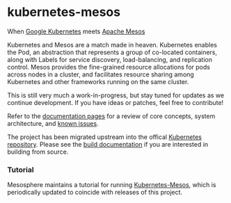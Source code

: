 kubernetes-mesos
================

When [Google Kubernetes][2] meets [Apache Mesos][3]

Kubernetes and Mesos are a match made in heaven.
Kubernetes enables the Pod, an abstraction that represents a group of co-located containers, along with Labels for service discovery, load-balancing, and replication control.
Mesos provides the fine-grained resource allocations for pods across nodes in a cluster, and facilitates resource sharing among Kubernetes and other frameworks running on the same cluster.

This is still very much a work-in-progress, but stay tuned for updates as we continue development.
If you have ideas or patches, feel free to contribute!

Refer to the [documentation pages][5] for a review of core concepts, system architecture, and [known issues][6].

The project has been migrated upstream into the offical [Kubernetes repository][2].
Please see the [build documentation][1] if you are interested in building from source.

### Tutorial

Mesosphere maintains a tutorial for running [Kubernetes-Mesos][4], which is periodically updated to coincide with releases of this project.

[1]: DEVELOP.md
[2]: https://github.com/GoogleCloudPlatform/kubernetes
[3]: http://mesos.apache.org/
[4]: https://github.com/GoogleCloudPlatform/kubernetes/blob/master/docs/getting-started-guides/mesos.md
[5]: docs/README.md
[6]: docs/issues.md
